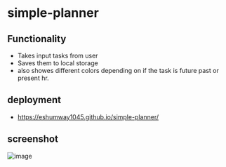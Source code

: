 # simple-planner

## Functionality
* Takes input tasks from user
* Saves them to local storage
* also showes different colors depending on if the task is future past or present hr.

## deployment
* https://eshumway1045.github.io/simple-planner/

## screenshot
![image](https://user-images.githubusercontent.com/54603559/156042394-db7e737a-68fa-40f4-b1cc-3bd747237083.png)
